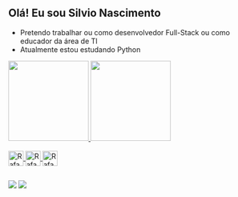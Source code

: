 ## Olá! Eu sou **Silvio Nascimento**

- Pretendo trabalhar ou como desenvolvedor Full-Stack ou como educador da área de TI
- Atualmente estou estudando Python

<div>
    <a href='https://github.com/SilvioNascimento'>
    <img height='160em' src='https://github-readme-stats.vercel.app/api?username=SilvioNascimento&show_icons=true&theme=tokyonight&include_all_commits=true&count_private=true'/>
    <img height='160em' src='https://github-readme-stats.vercel.app/api/top-langs/?username=SilvioNascimento&layout=compact&langs_count=16&theme=tokyonight'/>
</div>

<div style="display: inline_block"><br>
    <img align='center' alt='Rafa-Python' height='30' widht='40' src="https://cdn.jsdelivr.net/gh/devicons/devicon/icons/python/python-original.svg">
    <img align='center' alt='Rafa-HTML5' height='30' widht='40' src="https://cdn.jsdelivr.net/gh/devicons/devicon/icons/html5/html5-original.svg">
    <img align='center' alt='Rafa-CSS3' height='30' widht='40' src="https://cdn.jsdelivr.net/gh/devicons/devicon/icons/css3/css3-original.svg">
</div>

  ##

<div>
    <a href='https://www.instagram.com/silvio_nasc.py/' target='_blank'><img src='https://img.shields.io/badge/Instagram-E4405F?style=for-the-badge&logo=instagram&logoColor=white' target='_blank'></a>
    <a href='https://www.linkedin.com/in/silvio-nascimento-ribeiro-ba7a92231/' target='_blank'><img src='https://img.shields.io/badge/LinkedIn-0077B5?style=for-the-badge&logo=linkedin&logoColor=white' target='_blank'></a>
</div>